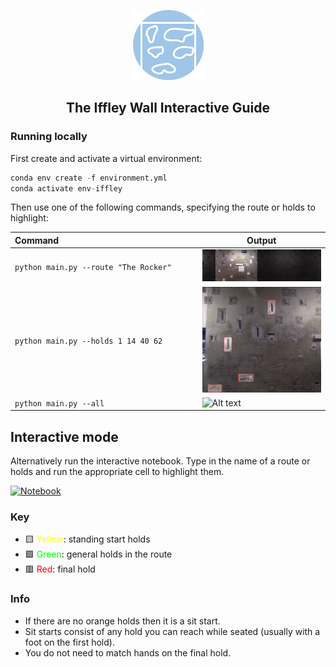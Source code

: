 <div align="center">

![Alt text](img/icon.png?raw=true "Icon")

## The Iffley Wall Interactive Guide

</div>

### Running locally

First create and activate a virtual environment:

```python
conda env create -f environment.yml
conda activate env-iffley
```

Then use one of the following commands, specifying the route or holds to highlight:

Command⠀⠀⠀⠀⠀⠀⠀⠀⠀⠀⠀⠀⠀⠀⠀⠀⠀⠀⠀⠀⠀| Output
--------|-------
`python main.py --route "The Rocker"` | ![Alt text](img/routes/the%20rocker.png?raw=true "The Rocker")
`python main.py --holds 1 14 40 62` | ![Alt text](img/holds.png?raw=true "Holds")
`python main.py --all` | ![Alt text](img/all.png?raw=true "Holds")

## Interactive mode

Alternatively run the interactive notebook. Type in the name of a route or holds and run the appropriate cell to highlight them.

[![Notebook](https://colab.research.google.com/assets/colab-badge.svg)](https://colab.research.google.com/github/iacobo/iffley-wall-app/blob/main/notebook.ipynb)

### Key

- 🟨 <span style="color:yellow">Yellow</span>: standing start holds
- 🟩 <span style="color:lime">Green</span>: general holds in the route
- 🟥 <span style="color:red">Red</span>: final hold

### Info

- If there are no orange holds then it is a sit start.
- Sit starts consist of any hold you can reach while seated (usually with a foot on the first hold).
- You do not need to match hands on the final hold.
